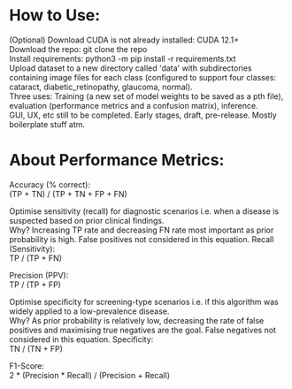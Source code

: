 # How to Use:  
(Optional) Download CUDA is not already installed: CUDA 12.1+  
Download the repo: git clone the repo  
Install requirements: python3 -m pip install -r requirements.txt  
Upload dataset to a new directory called 'data' with subdirectories containing image files for each class (configured to support four classes: cataract, diabetic_retinopathy, glaucoma, normal).   
Three uses: Training (a new set of model weights to be saved as a pth file), evaluation (performance metrics and a confusion matrix), inference.  
GUI, UX, etc still to be completed. Early stages, draft, pre-release. Mostly boilerplate stuff atm.    

# About Performance Metrics:

Accuracy (% correct):  
(TP + TN) / (TP + TN + FP + FN)  

Optimise sensitivity (recall) for diagnostic scenarios i.e. when a disease is suspected based on prior clinical findings.  
Why? Increasing TP rate and decreasing FN rate most important as prior probability is high. False positives not considered in this equation.
Recall (Sensitivity):  
TP / (TP + FN)

Precision (PPV):  
TP / (TP + FP)

Optimise specificity for screening-type scenarios i.e. if this algorithm was widely applied to a low-prevalence disease.  
Why? As prior probability is relatively low, decreasing the rate of false positives and maximising true negatives are the goal. False negatives not considered in this equation.
Specificity:   
TN / (TN + FP)

F1-Score:  
2 * (Precision * Recall) / (Precision + Recall)
